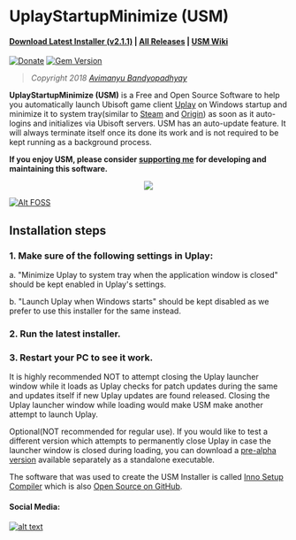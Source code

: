 # UplayStartupMinimize (USM)

#### **[Download Latest Installer (v2.1.1)](https://github.com/avimanyu786/UplayStartupMinimize/releases/download/v2.1.1/UplayStartupMinimize_v2.1.1_Installer.exe)**   |   **[All Releases](https://github.com/avimanyu786/UplayStartupMinimize/releases)**   |   **[USM Wiki](https://github.com/avimanyu786/UplayStartupMinimize/wiki)**

[![Donate](https://img.shields.io/badge/Donate-PayPal-green.svg)](https://www.paypal.me/avimanyu786/20)
[![Gem Version](https://badge.fury.io/rb/beautiful-jekyll-theme.svg)](https://badge.fury.io/rb/beautiful-jekyll-theme)


> *Copyright 2018 [Avimanyu Bandyopadhyay](https://raw.githubusercontent.com/avimanyu786/UplayStartupMinimize/master/AUTHORS.txt)*

**UplayStartupMinimize (USM)** is a Free and Open Source Software to help you automatically launch Ubisoft game client [Uplay](https://uplay.ubi.com/) on Windows startup and minimize it to system tray(similar to [Steam](https://store.steampowered.com/about/) and [Origin](https://www.origin.com/ind/en-us/store/download)) as soon as it auto-logins and initializes via Ubisoft servers. USM has an auto-update feature. It will always terminate itself once its done its work and is not required to be kept running as a background process.

**If you enjoy USM, please consider [supporting me](https://www.paypal.me/avimanyu786/20) for developing and maintaining this software.**
<p align="center">
  <a href="https://www.paypal.me/avimanyu786">
    <img src="https://www.paypalobjects.com/en_US/i/btn/btn_donate_LG.gif" />
  </a>
</p>
 
[![Alt FOSS](https://img.youtube.com/vi/MtNcxMuphLc/0.jpg)](https://www.youtube.com/watch?v=MtNcxMuphLc)


## Installation steps

### 1. Make sure of the following settings in Uplay:

a. "Minimize Uplay to system tray when the application window is closed" should be kept enabled in Uplay's settings.

b. "Launch Uplay when Windows starts" should be kept disabled as we prefer to use this installer for the same instead.

### 2. Run the latest installer.

### 3. Restart your PC to see it work.

It is highly recommended NOT to attempt closing the Uplay launcher window while it loads as Uplay checks for patch updates during the same and updates itself if new Uplay updates are found released. Closing the Uplay launcher window while loading would make USM make another attempt to launch Uplay.

Optional(NOT recommended for regular use). If you would like to test a different version which attempts to permanently close Uplay in case the launcher window is closed during loading, you can download a [pre-alpha version](https://github.com/avimanyu786/UplayStartupMinimize/releases/tag/v2.0.2_pre-alpha) available separately as a standalone executable.

The software that was used to create the USM Installer is called [Inno Setup Compiler](http://www.jrsoftware.org/isinfo.php) which is also [Open Source on GitHub](https://github.com/jrsoftware/issrc).

#### Social Media:

<!-- Please don't remove this: Grab your social icons from https://github.com/carlsednaoui/gitsocial -->

<!-- display the social media buttons in your README -->

[![alt text][2.1]][2] 


<!-- links to social media icons -->
<!-- no need to change these -->

<!-- icons with padding -->

[2.1]: http://i.imgur.com/P3YfQoD.png (facebook icon with padding)

<!-- icons without padding -->

[2.2]: http://i.imgur.com/fep1WsG.png (facebook icon without padding)

<!-- links to your social media accounts -->
<!-- update these accordingly -->

[2]: http://www.facebook.com/UplayStartupMinimize

<!-- Please don't remove this: Grab your social icons from https://github.com/carlsednaoui/gitsocial -->
